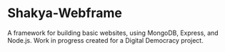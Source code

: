 # Shakya-Webframe
A framework for building basic websites, using MongoDB, Express, and Node.js. Work in progress created for a Digital Democracy project.
